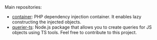 Main repositories:

- [container]([https://github.com/luizfilipezs/bookeeper](https://github.com/luizfilipezs/container)): PHP dependency injection container. It enables lazy constructing the injected objects.
- [querier-ts](https://github.com/luizfilipezs/querier-ts): Node.js package that allows you to create queries for JS objects using TS tools. Feel free to contribute to this project.
